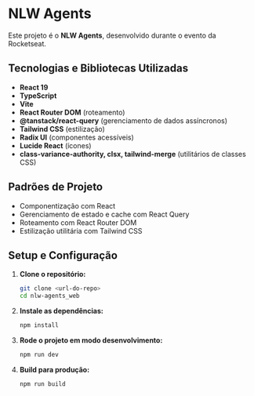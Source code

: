 # NLW Agents

Este projeto é o **NLW Agents**, desenvolvido durante o evento da Rocketseat.

## Tecnologias e Bibliotecas Utilizadas

- **React 19**
- **TypeScript**
- **Vite**
- **React Router DOM** (roteamento)
- **@tanstack/react-query** (gerenciamento de dados assíncronos)
- **Tailwind CSS** (estilização)
- **Radix UI** (componentes acessíveis)
- **Lucide React** (ícones)
- **class-variance-authority, clsx, tailwind-merge** (utilitários de classes CSS)

## Padrões de Projeto

- Componentização com React
- Gerenciamento de estado e cache com React Query
- Roteamento com React Router DOM
- Estilização utilitária com Tailwind CSS

## Setup e Configuração

1. **Clone o repositório:**
   ```sh
   git clone <url-do-repo>
   cd nlw-agents_web
   ```
2. **Instale as dependências:**
   ```sh
   npm install
   ```
3. **Rode o projeto em modo desenvolvimento:**
   ```sh
   npm run dev
   ```
4. **Build para produção:**
   ```sh
   npm run build
   ```
